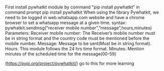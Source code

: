 First install pywhatkt module by command "pip install pywhatkt" in command prompt
pip install pywhatkit
When using the library Pywhatkit, we need to be logged in web.whatsapp.com website and have a chrome browser to set a whatsapp message at a given time.
syntax:
pywhatkit.sendmsg(“receiver mobile number”,”message”,hours,minutes)
Parameters:
Receiver mobile number: The Receiver’s mobile number must be in string format and the country code must be mentioned before the mobile number.
Message: Message to be sent(Must be in string format).
Hours: This module follows the 24 hrs time format.
Minutes: Mention minutes of the scheduled time for the message(00-59)

(https://pypi.org/project/pywhatkit/) go to this for more learning
